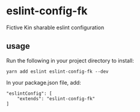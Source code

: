 # eslint-config-fk
Fictive Kin sharable eslint configuration

## usage

Run the following in your project directory to install:

```
yarn add eslint eslint-config-fk --dev
```

In your package.json file, add:

```
"eslintConfig": [
    "extends": "eslint-config-fk"
]
```
